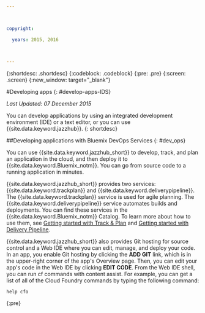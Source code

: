 ```yaml
---

 

copyright:

  years: 2015, 2016

 

---
```


{:shortdesc: .shortdesc}
{:codeblock: .codeblock}
{:pre: .pre}
{:screen: .screen}
{:new_window: target="_blank"}

#Developing apps 
{: #develop-apps-IDS}

*Last Updated: 07 December 2015*  

You can develop applications by using an integrated development environment (IDE) or a text editor, or you can use {{site.data.keyword.jazzhub}}. 
{: shortdesc}

##Developing applications with Bluemix DevOps Services
{: #dev_ops}

You can use {{site.data.keyword.jazzhub_short}} to develop, track, and plan an application in the cloud, and then deploy it to {{site.data.keyword.Bluemix_notm}}. You can go from source code to a running application in minutes.  

{{site.data.keyword.jazzhub_short}} provides two services: {{site.data.keyword.trackplan}} and {{site.data.keyword.deliverypipeline}}. The {{site.data.keyword.trackplan}} service is used for agile planning. The {{site.data.keyword.deliverypipeline}} service automates builds and deployments. You can find these services in the {{site.data.keyword.Bluemix_notm}} Catalog. To learn more about how to use them, see [Getting started with Track & Plan](../services/TrackPlan/index.html#gettingstartedtemplate) and [Getting started with Delivery Pipeline](../services/DeliveryPipeline/index.html#getstartwithCD). 

{{site.data.keyword.jazzhub_short}} also provides Git hosting for source control and a Web IDE where you can edit, manage, and deploy your code. In an app, you enable Git hosting by clicking the **ADD GIT** link, which is in the upper-right corner of the app's Overview page. Then, you can edit your app's code in the Web IDE by clicking **EDIT CODE**. From the Web IDE shell, you can run cf commands with content assist. For example, you can get a list of all of the Cloud Foundry commands by typing the following command:  
```
help cfo
```
{:pre}
